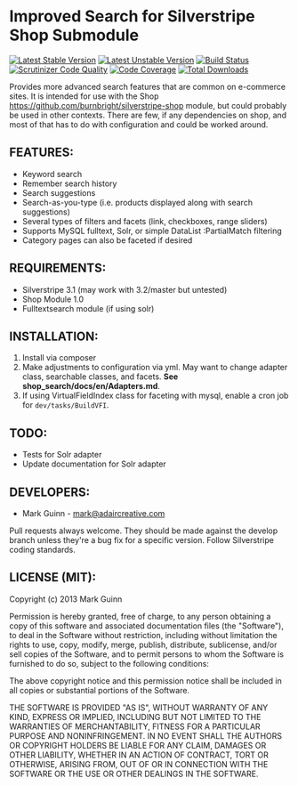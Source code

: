Improved Search for Silverstripe Shop Submodule
===============================================

[![Latest Stable Version](https://poser.pugx.org/markguinn/silverstripe-shop-search/v/stable.png)](https://packagist.org/packages/markguinn/silverstripe-shop-search)
[![Latest Unstable Version](https://poser.pugx.org/markguinn/silverstripe-shop-search/v/unstable.png)](https://packagist.org/packages/markguinn/silverstripe-shop-search)
[![Build Status](https://travis-ci.org/markguinn/silverstripe-shop-search.svg?branch=master)](http://travis-ci.org/markguinn/silverstripe-shop-search)
[![Scrutinizer Code Quality](https://scrutinizer-ci.com/g/markguinn/silverstripe-shop-search/badges/quality-score.png?b=master)](https://scrutinizer-ci.com/g/markguinn/silverstripe-shop-search/?branch=master)
[![Code Coverage](https://scrutinizer-ci.com/g/markguinn/silverstripe-shop-search/badges/coverage.png?b=master)](https://scrutinizer-ci.com/g/markguinn/silverstripe-shop-search/?branch=master)
[![Total Downloads](https://poser.pugx.org/markguinn/silverstripe-shop-search/downloads.png)](https://packagist.org/packages/markguinn/silverstripe-shop-search)

Provides more advanced search features that are common on e-commerce
sites. It is intended for use with the Shop <https://github.com/burnbright/silverstripe-shop>
module, but could probably be used in other contexts. There are few, if
any dependencies on shop, and most of that has to do with configuration
and could be worked around.


FEATURES:
---------
- Keyword search
- Remember search history
- Search suggestions
- Search-as-you-type (i.e. products displayed along with search suggestions)
- Several types of filters and facets (link, checkboxes, range sliders)
- Supports MySQL fulltext, Solr, or simple DataList :PartialMatch filtering
- Category pages can also be faceted if desired


REQUIREMENTS:
-------------
- Silverstripe 3.1 (may work with 3.2/master but untested)
- Shop Module 1.0
- Fulltextsearch module (if using solr)


INSTALLATION:
-------------
1. Install via composer
2. Make adjustments to configuration via yml. May want to change adapter
   class, searchable classes, and facets. **See shop_search/docs/en/Adapters.md**.
3. If using VirtualFieldIndex class for faceting with mysql, enable a
   cron job for `dev/tasks/BuildVFI`.


TODO:
-----
- Tests for Solr adapter
- Update documentation for Solr adapter


DEVELOPERS:
-----------
* Mark Guinn - mark@adaircreative.com

Pull requests always welcome. They should be made against the develop branch unless
they're a bug fix for a specific version. Follow Silverstripe coding standards.


LICENSE (MIT):
--------------
Copyright (c) 2013 Mark Guinn

Permission is hereby granted, free of charge, to any person obtaining a copy of
this software and associated documentation files (the "Software"), to deal in
the Software without restriction, including without limitation the rights to use,
copy, modify, merge, publish, distribute, sublicense, and/or sell copies of the
Software, and to permit persons to whom the Software is furnished to do so, subject
to the following conditions:

The above copyright notice and this permission notice shall be included in all copies
or substantial portions of the Software.

THE SOFTWARE IS PROVIDED "AS IS", WITHOUT WARRANTY OF ANY KIND, EXPRESS OR IMPLIED,
INCLUDING BUT NOT LIMITED TO THE WARRANTIES OF MERCHANTABILITY, FITNESS FOR A PARTICULAR
PURPOSE AND NONINFRINGEMENT. IN NO EVENT SHALL THE AUTHORS OR COPYRIGHT HOLDERS BE LIABLE
FOR ANY CLAIM, DAMAGES OR OTHER LIABILITY, WHETHER IN AN ACTION OF CONTRACT, TORT OR
OTHERWISE, ARISING FROM, OUT OF OR IN CONNECTION WITH THE SOFTWARE OR THE USE OR OTHER
DEALINGS IN THE SOFTWARE.
